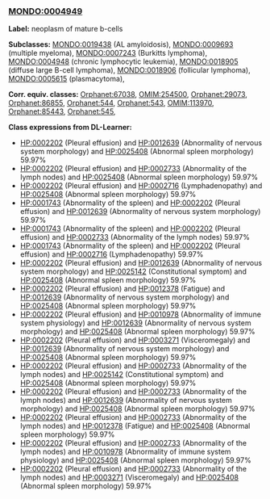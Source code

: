 
### [MONDO:0004949](http://purl.obolibrary.org/obo/MONDO_0004949)
**Label:** neoplasm of mature b-cells

**Subclasses:** [MONDO:0019438](http://purl.obolibrary.org/obo/MONDO_0019438) (AL amyloidosis), [MONDO:0009693](http://purl.obolibrary.org/obo/MONDO_0009693) (multiple myeloma), [MONDO:0007243](http://purl.obolibrary.org/obo/MONDO_0007243) (Burkitts lymphoma), [MONDO:0004948](http://purl.obolibrary.org/obo/MONDO_0004948) (chronic lymphocytic leukemia), [MONDO:0018905](http://purl.obolibrary.org/obo/MONDO_0018905) (diffuse large B-cell lymphoma), [MONDO:0018906](http://purl.obolibrary.org/obo/MONDO_0018906) (follicular lymphoma), [MONDO:0005615](http://purl.obolibrary.org/obo/MONDO_0005615) (plasmacytoma), 

**Corr. equiv. classes:** [Orphanet:67038](http://www.orpha.net/ORDO/Orphanet_67038), [OMIM:254500](http://purl.obolibrary.org/obo/OMIM_254500), [Orphanet:29073](http://www.orpha.net/ORDO/Orphanet_29073), [Orphanet:86855](http://www.orpha.net/ORDO/Orphanet_86855), [Orphanet:544](http://www.orpha.net/ORDO/Orphanet_544), [Orphanet:543](http://www.orpha.net/ORDO/Orphanet_543), [OMIM:113970](http://purl.obolibrary.org/obo/OMIM_113970), [Orphanet:85443](http://www.orpha.net/ORDO/Orphanet_85443), [Orphanet:545](http://www.orpha.net/ORDO/Orphanet_545), 

**Class expressions from DL-Learner:**

- [HP:0002202](http://purl.obolibrary.org/obo/HP_0002202) (Pleural effusion) and [HP:0012639](http://purl.obolibrary.org/obo/HP_0012639) (Abnormality of nervous system morphology) and [HP:0025408](http://purl.obolibrary.org/obo/HP_0025408) (Abnormal spleen morphology) 59.97%
- [HP:0002202](http://purl.obolibrary.org/obo/HP_0002202) (Pleural effusion) and [HP:0002733](http://purl.obolibrary.org/obo/HP_0002733) (Abnormality of the lymph nodes) and [HP:0025408](http://purl.obolibrary.org/obo/HP_0025408) (Abnormal spleen morphology) 59.97%
- [HP:0002202](http://purl.obolibrary.org/obo/HP_0002202) (Pleural effusion) and [HP:0002716](http://purl.obolibrary.org/obo/HP_0002716) (Lymphadenopathy) and [HP:0025408](http://purl.obolibrary.org/obo/HP_0025408) (Abnormal spleen morphology) 59.97%
- [HP:0001743](http://purl.obolibrary.org/obo/HP_0001743) (Abnormality of the spleen) and [HP:0002202](http://purl.obolibrary.org/obo/HP_0002202) (Pleural effusion) and [HP:0012639](http://purl.obolibrary.org/obo/HP_0012639) (Abnormality of nervous system morphology) 59.97%
- [HP:0001743](http://purl.obolibrary.org/obo/HP_0001743) (Abnormality of the spleen) and [HP:0002202](http://purl.obolibrary.org/obo/HP_0002202) (Pleural effusion) and [HP:0002733](http://purl.obolibrary.org/obo/HP_0002733) (Abnormality of the lymph nodes) 59.97%
- [HP:0001743](http://purl.obolibrary.org/obo/HP_0001743) (Abnormality of the spleen) and [HP:0002202](http://purl.obolibrary.org/obo/HP_0002202) (Pleural effusion) and [HP:0002716](http://purl.obolibrary.org/obo/HP_0002716) (Lymphadenopathy) 59.97%
- [HP:0002202](http://purl.obolibrary.org/obo/HP_0002202) (Pleural effusion) and [HP:0012639](http://purl.obolibrary.org/obo/HP_0012639) (Abnormality of nervous system morphology) and [HP:0025142](http://purl.obolibrary.org/obo/HP_0025142) (Constitutional symptom) and [HP:0025408](http://purl.obolibrary.org/obo/HP_0025408) (Abnormal spleen morphology) 59.97%
- [HP:0002202](http://purl.obolibrary.org/obo/HP_0002202) (Pleural effusion) and [HP:0012378](http://purl.obolibrary.org/obo/HP_0012378) (Fatigue) and [HP:0012639](http://purl.obolibrary.org/obo/HP_0012639) (Abnormality of nervous system morphology) and [HP:0025408](http://purl.obolibrary.org/obo/HP_0025408) (Abnormal spleen morphology) 59.97%
- [HP:0002202](http://purl.obolibrary.org/obo/HP_0002202) (Pleural effusion) and [HP:0010978](http://purl.obolibrary.org/obo/HP_0010978) (Abnormality of immune system physiology) and [HP:0012639](http://purl.obolibrary.org/obo/HP_0012639) (Abnormality of nervous system morphology) and [HP:0025408](http://purl.obolibrary.org/obo/HP_0025408) (Abnormal spleen morphology) 59.97%
- [HP:0002202](http://purl.obolibrary.org/obo/HP_0002202) (Pleural effusion) and [HP:0003271](http://purl.obolibrary.org/obo/HP_0003271) (Visceromegaly) and [HP:0012639](http://purl.obolibrary.org/obo/HP_0012639) (Abnormality of nervous system morphology) and [HP:0025408](http://purl.obolibrary.org/obo/HP_0025408) (Abnormal spleen morphology) 59.97%
- [HP:0002202](http://purl.obolibrary.org/obo/HP_0002202) (Pleural effusion) and [HP:0002733](http://purl.obolibrary.org/obo/HP_0002733) (Abnormality of the lymph nodes) and [HP:0025142](http://purl.obolibrary.org/obo/HP_0025142) (Constitutional symptom) and [HP:0025408](http://purl.obolibrary.org/obo/HP_0025408) (Abnormal spleen morphology) 59.97%
- [HP:0002202](http://purl.obolibrary.org/obo/HP_0002202) (Pleural effusion) and [HP:0002733](http://purl.obolibrary.org/obo/HP_0002733) (Abnormality of the lymph nodes) and [HP:0012639](http://purl.obolibrary.org/obo/HP_0012639) (Abnormality of nervous system morphology) and [HP:0025408](http://purl.obolibrary.org/obo/HP_0025408) (Abnormal spleen morphology) 59.97%
- [HP:0002202](http://purl.obolibrary.org/obo/HP_0002202) (Pleural effusion) and [HP:0002733](http://purl.obolibrary.org/obo/HP_0002733) (Abnormality of the lymph nodes) and [HP:0012378](http://purl.obolibrary.org/obo/HP_0012378) (Fatigue) and [HP:0025408](http://purl.obolibrary.org/obo/HP_0025408) (Abnormal spleen morphology) 59.97%
- [HP:0002202](http://purl.obolibrary.org/obo/HP_0002202) (Pleural effusion) and [HP:0002733](http://purl.obolibrary.org/obo/HP_0002733) (Abnormality of the lymph nodes) and [HP:0010978](http://purl.obolibrary.org/obo/HP_0010978) (Abnormality of immune system physiology) and [HP:0025408](http://purl.obolibrary.org/obo/HP_0025408) (Abnormal spleen morphology) 59.97%
- [HP:0002202](http://purl.obolibrary.org/obo/HP_0002202) (Pleural effusion) and [HP:0002733](http://purl.obolibrary.org/obo/HP_0002733) (Abnormality of the lymph nodes) and [HP:0003271](http://purl.obolibrary.org/obo/HP_0003271) (Visceromegaly) and [HP:0025408](http://purl.obolibrary.org/obo/HP_0025408) (Abnormal spleen morphology) 59.97%


